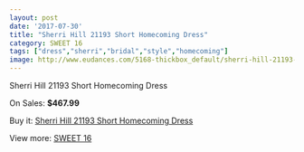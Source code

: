 ```yaml
---
layout: post
date: '2017-07-30'
title: "Sherri Hill 21193 Short Homecoming Dress"
category: SWEET 16
tags: ["dress","sherri","bridal","style","homecoming"]
image: http://www.eudances.com/5168-thickbox_default/sherri-hill-21193-short-homecoming-dress.jpg
---
```

Sherri Hill 21193 Short Homecoming Dress

On Sales: **$467.99**
<a href="https://www.eudances.com/en/sweet-16/1740-sherri-hill-21193-short-homecoming-dress.html"><amp-img layout="responsive" width="600" height="600" src="//www.eudances.com/5168-thickbox_default/sherri-hill-21193-short-homecoming-dress.jpg" alt="Sherri Hill 21193 Short Homecoming Dress 0" /></a>
<a href="https://www.eudances.com/en/sweet-16/1740-sherri-hill-21193-short-homecoming-dress.html"><amp-img layout="responsive" width="600" height="600" src="//www.eudances.com/5171-thickbox_default/sherri-hill-21193-short-homecoming-dress.jpg" alt="Sherri Hill 21193 Short Homecoming Dress 1" /></a>
<a href="https://www.eudances.com/en/sweet-16/1740-sherri-hill-21193-short-homecoming-dress.html"><amp-img layout="responsive" width="600" height="600" src="//www.eudances.com/5170-thickbox_default/sherri-hill-21193-short-homecoming-dress.jpg" alt="Sherri Hill 21193 Short Homecoming Dress 2" /></a>
<a href="https://www.eudances.com/en/sweet-16/1740-sherri-hill-21193-short-homecoming-dress.html"><amp-img layout="responsive" width="600" height="600" src="//www.eudances.com/5169-thickbox_default/sherri-hill-21193-short-homecoming-dress.jpg" alt="Sherri Hill 21193 Short Homecoming Dress 3" /></a>

Buy it: [Sherri Hill 21193 Short Homecoming Dress](https://www.eudances.com/en/sweet-16/1740-sherri-hill-21193-short-homecoming-dress.html "Sherri Hill 21193 Short Homecoming Dress")

View more: [SWEET 16](https://www.eudances.com/en/18-sweet-16 "SWEET 16")